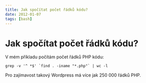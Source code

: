 ```yaml
---
title: Jak spočítat počet řádků kódu?
date: 2012-01-07
tags: [bash]
---
```



# Jak spočítat počet řádků kódu?

V mém příkladu počítám počet řádků PHP kódu:

```shell
grep -v '^ *$' `find . -iname "*.php"` | wc -l
```

Pro zajímavost takový Wordpress má více jak 250 000 řádků PHP.
